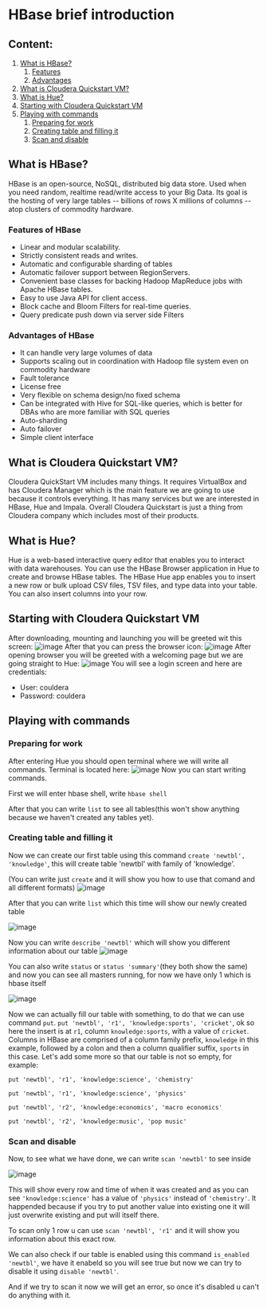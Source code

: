 # HBase brief introduction

## Content:
1. [What is HBase?](#what-is-hbase)
   1. [Features](#features-of-hbase)
   2. [Advantages](#advantages-of-hbase)
2. [What is Cloudera Quickstart VM?](#what-is-cloudera-quickstart-vm)
3. [What is Hue?](#what-is-hue)
4. [Starting with Cloudera Quickstart VM](#starting-with-cloudera-quickstart-vm)
5. [Playing with commands](#playing-with-commands)
   1. [Preparing for work](#preparing-for-work)
   2. [Creating table and filling it](#creating-table-and-filling-it)
   3. [Scan and disable](#scan-and-disable)

## What is HBase?
HBase is an open-source, NoSQL, distributed big data store. Used when you need random, realtime read/write access to your Big Data. Its goal is the hosting of very large tables -- billions of rows X millions of columns -- atop clusters of commodity hardware.

### Features of HBase
- Linear and modular scalability.
- Strictly consistent reads and writes.
- Automatic and configurable sharding of tables
- Automatic failover support between RegionServers.
- Convenient base classes for backing Hadoop MapReduce jobs with Apache HBase tables.
- Easy to use Java API for client access.
- Block cache and Bloom Filters for real-time queries.
- Query predicate push down via server side Filters

### Advantages of HBase
- It can handle very large volumes of data
- Supports scaling out in coordination with Hadoop file system even on commodity hardware
- Fault tolerance
- License free
- Very flexible on schema design/no fixed schema
- Can be integrated with Hive for SQL-like queries, which is better for DBAs who are more familiar with SQL queries
- Auto-sharding
- Auto failover
- Simple client interface

## What is Cloudera Quickstart VM?
Cloudera QuickStart VM includes many things. It requires VirtualBox and has Cloudera Manager which is the main feature we are going to use because it controls everything. It has many services but we are interested in HBase, Hue and Impala. Overall Cloudera Quickstart is just a thing from Cloudera company which includes most of their products.

## What is Hue?
Hue is a web-based interactive query editor that enables you to interact with data warehouses. You can use the HBase Browser application in Hue to create and browse HBase tables.
The HBase Hue app enables you to insert a new row or bulk upload CSV files, TSV files, and type data into your table. You can also insert columns into your row.


## Starting with Cloudera Quickstart VM
After downloading, mounting and launching you will be greeted wit this screen:
![image](https://user-images.githubusercontent.com/70970346/166999932-3816e44e-1155-423a-a9b4-e46135bf1690.png)
After that you can press the browser icon:
![image](https://user-images.githubusercontent.com/70970346/167001875-f44efd76-3f0a-4357-9558-3626ff659d98.png)
After opening browser you will be greeted with a welcoming page but we are going straight to Hue:
![image](https://user-images.githubusercontent.com/70970346/167003112-ab0527ee-30db-4eb2-9219-d757c7de6112.png)
You will see a login screen and here are credentials:
- User: couldera
- Password: couldera

## Playing with commands

### Preparing for work

After entering Hue you should open terminal where we will write all commands.
Terminal is located here:
![image](https://user-images.githubusercontent.com/70970346/167005555-5a315e5e-174f-4500-a268-6f6df679312f.png)
Now you can start writing commands.

First we will enter hbase shell, write `hbase shell`

After that you can write `list` to see all tables(this won't show anything because we haven't created any tables yet).

### Creating table and filling it

Now we can create our first table using this command `create 'newtbl', 'knowledge'`, this will create table 'newtbl' with family of 'knowledge'.


(You can write just `create` and it will show you how to use that comand and all different formats)
![image](https://user-images.githubusercontent.com/70970346/167012612-01a7f9ee-73ee-4620-84e4-32f252c09cf7.png)

After that you can write `list` which this time will show our newly created table

![image](https://user-images.githubusercontent.com/70970346/167012822-af55a586-e72a-422a-8363-a3260d5cd181.png)

Now you can write `describe 'newtbl'` which will show you different information about our table
![image](https://user-images.githubusercontent.com/70970346/167013139-74f80402-83e9-41ad-a13f-6b9f10b3698c.png)

You can also write `status` or `status 'summary'`(they both show the same) and now you can see all masters running, for now we have only 1 which is hbase itself

![image](https://user-images.githubusercontent.com/70970346/167013568-ea4925ca-017a-4597-b37e-465666c9f3bf.png)

Now we can actually fill our table with something, to do that we can use command `put`.
`put 'newtbl', 'r1', 'knowledge:sports', 'cricket'`, ok so here the insert is at `r1`, column `knowledge:sports`, with a value of `cricket`. Columns in HBase are comprised of a column family prefix, `knowledge` in this example, followed by a colon and then a column qualifier suffix, `sports` in this case.
Let's add some more so that our table is not so empty, for example:

`put 'newtbl', 'r1', 'knowledge:science', 'chemistry'`

`put 'newtbl', 'r1', 'knowledge:science', 'physics'`

`put 'newtbl', 'r2', 'knowledge:economics', 'macro economics'`

`put 'newtbl', 'r2', 'knowledge:music', 'pop music'`

### Scan and disable

Now, to see what we have done, we can write `scan 'newtbl'` to see inside

![image](https://user-images.githubusercontent.com/70970346/167015651-3add7a59-83d9-4db9-b917-a21d0f4f5c5d.png)

This will show every row and time of when it was created and as you can see `'knowledge:science'` has a value of `'physics'` instead of `'chemistry'`. It happended because if you try to put another value into existing one it will just overwrite existing and put will itself there.

To scan only 1 row u can use `scan 'newtbl', 'r1'` and it will show you information about this exact row.

We can also check if our table is enabled using this command `is_enabled 'newtbl'`, we have it enabeld so you will see true but now we can try to disable it using `disable 'newtbl'`.

And if we  try to scan it now we will get an error, so once it's disabled u can't do anything with it.
